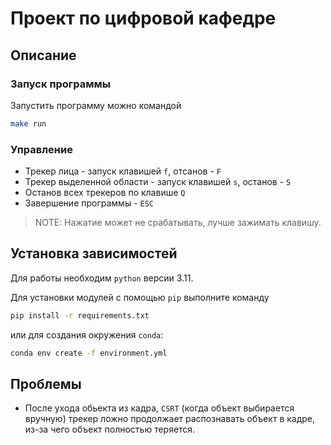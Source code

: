 # Проект по цифровой кафедре

## Описание

### Запуск программы

Запустить программу можно командой

```bash
make run
```

### Управление

- Трекер лица - запуск клавишей `f`, отсанов - `F`
- Трекер выделенной области - запуск клавишей `s`, останов - `S`
- Останов всех трекеров по клавише `Q`
- Завершение программы - `ESC`

> NOTE: Нажатие может не срабатывать, лучше зажимать клавишу.

## Установка зависимостей

Для работы необходим `python` версии 3.11.

Для установки модулей с помощью `pip` выполните команду

```bash
pip install -r requirements.txt
```

или для создания окружения `conda`:

```bash
conda env create -f environment.yml
```

## Проблемы

- После ухода обьекта из кадра, `CSRT` (когда объект выбирается вручную) трекер ложно продолжает распознавать объект в кадре, из-за чего объект полностью теряется.

